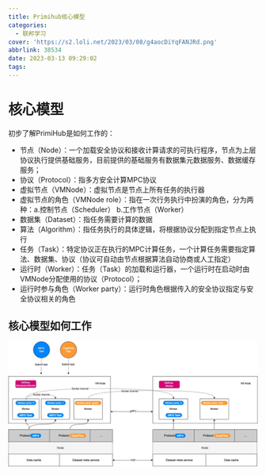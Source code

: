 ```yaml
---
title: Primihub核心模型
categories:
  - 联邦学习
cover: 'https://s2.loli.net/2023/03/08/g4aocDiYqFANJRd.png'
abbrlink: 38534
date: 2023-03-13 09:29:02
tags:
---
```


# 核心模型
初步了解PrimiHub是如何工作的：
- 节点（Node）：一个加载安全协议和接收计算请求的可执行程序，节点为上层协议执行提供基础服务，目前提供的基础服务有数据集元数据服务、数据缓存服务；
- 协议（Protocol）：指多方安全计算MPC协议
- 虚拟节点（VMNode）：虚拟节点是节点上所有任务的执行器
- 虚拟节点的角色（VMNode role）：指在一次行务执行中扮演的角色，分为两种：a.控制节点（Scheduler） b.工作节点（Worker）
- 数据集（Dataset）：指任务需要计算的数据
- 算法（Algorithm）：指任务执行的具体逻辑，将根据协议分配到指定节点上执行
- 任务（Task）：特定协议正在执行的MPC计算任务，一个计算任务需要指定算法、数据集、协议（协议可自动由节点根据算法自动协商或人工指定）
- 运行时（Worker）：任务（Task）的加载和运行器，一个运行时在启动时由VMNode分配使用的协议（Protocol）；
- 运行时参与角色（Worker party）：运行时角色根据传入的安全协议指定与安全协议相关的角色

## 核心模型如何工作
![核心模型如何工作](Primihub核心模型/核心模型如何工作.jpg)